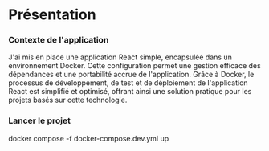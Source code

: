 # Présentation 

### Contexte de l'application
J'ai mis en place une application React simple, encapsulée dans un environnement Docker.
Cette configuration permet une gestion efficace des dépendances et une portabilité accrue de l'application.
Grâce à Docker, le processus de développement, de test et de déploiement de l'application React est simplifié et optimisé,
offrant ainsi une solution pratique pour les projets basés sur cette technologie.

### Lancer le projet
docker compose -f docker-compose.dev.yml up
